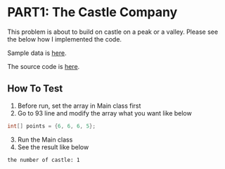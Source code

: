 # PART1: The Castle Company

This problem is about to build on castle on a peak or a valley.
Please see the below how I implemented the code.

Sample data is [here](samples.txt).

The source code is [here](Main.java).

## How To Test
1. Before run, set the array in Main class first
2. Go to 93 line and modify the array what you want like below
```java
int[] points = {6, 6, 6, 5};
```

3. Run the Main class
4. See the result like below
```
the number of castle: 1
```
